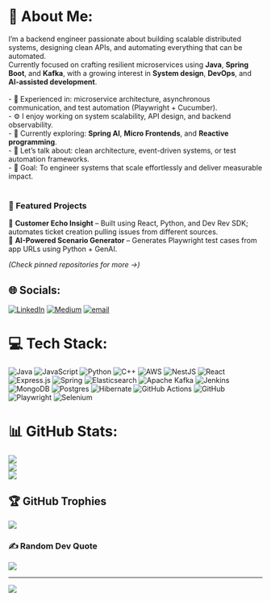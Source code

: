 # 💫 About Me:
I’m a backend engineer passionate about building scalable distributed systems, designing clean APIs, and automating everything that can be automated.  <br>Currently focused on crafting resilient microservices using **Java**, **Spring Boot**, and **Kafka**, with a growing interest in **System design**, **DevOps**, and **AI-assisted development**.<br><br>- 🧩 Experienced in: microservice architecture, asynchronous communication, and test automation (Playwright + Cucumber).  <br>- ⚙️ I enjoy working on system scalability, API design, and backend observability.  <br>- 🌱 Currently exploring: **Spring AI**, **Micro Frontends**, and **Reactive programming**.  <br>- 💬 Let’s talk about: clean architecture, event-driven systems, or test automation frameworks.  <br>- 🎯 Goal: To engineer systems that scale effortlessly and deliver measurable impact.<br><br>
### 🧩 Featured Projects
🔹 **Customer Echo Insight** – Built using React, Python, and Dev Rev SDK; automates ticket creation pulling issues from different sources.  
🔹 **AI-Powered Scenario Generator** – Generates Playwright test cases from app URLs using Python + GenAI.  

*(Check pinned repositories for more →)*  



## 🌐 Socials:
[![LinkedIn](https://img.shields.io/badge/LinkedIn-%230077B5.svg?logo=linkedin&logoColor=white)](https://linkedin.com/in/imkks) [![Medium](https://img.shields.io/badge/Medium-12100E?logo=medium&logoColor=white)](https://medium.com/@imkrsh007) [![email](https://img.shields.io/badge/Email-D14836?logo=gmail&logoColor=white)](mailto:imkrsh007@gmail.com) 

# 💻 Tech Stack:
![Java](https://img.shields.io/badge/java-%23ED8B00.svg?style=for-the-badge&logo=openjdk&logoColor=white) ![JavaScript](https://img.shields.io/badge/javascript-%23323330.svg?style=for-the-badge&logo=javascript&logoColor=%23F7DF1E) ![Python](https://img.shields.io/badge/python-3670A0?style=for-the-badge&logo=python&logoColor=ffdd54) ![C++](https://img.shields.io/badge/c++-%2300599C.svg?style=for-the-badge&logo=c%2B%2B&logoColor=white) ![AWS](https://img.shields.io/badge/AWS-%23FF9900.svg?style=for-the-badge&logo=amazon-aws&logoColor=white) ![NestJS](https://img.shields.io/badge/nestjs-%23E0234E.svg?style=for-the-badge&logo=nestjs&logoColor=white) ![React](https://img.shields.io/badge/react-%2320232a.svg?style=for-the-badge&logo=react&logoColor=%2361DAFB) ![Express.js](https://img.shields.io/badge/express.js-%23404d59.svg?style=for-the-badge&logo=express&logoColor=%2361DAFB) ![Spring](https://img.shields.io/badge/spring-%236DB33F.svg?style=for-the-badge&logo=spring&logoColor=white) ![Elasticsearch](https://img.shields.io/badge/elasticsearch-%230377CC.svg?style=for-the-badge&logo=elasticsearch&logoColor=white) ![Apache Kafka](https://img.shields.io/badge/Apache%20Kafka-000?style=for-the-badge&logo=apachekafka) ![Jenkins](https://img.shields.io/badge/jenkins-%232C5263.svg?style=for-the-badge&logo=jenkins&logoColor=white) ![MongoDB](https://img.shields.io/badge/MongoDB-%234ea94b.svg?style=for-the-badge&logo=mongodb&logoColor=white) ![Postgres](https://img.shields.io/badge/postgres-%23316192.svg?style=for-the-badge&logo=postgresql&logoColor=white) ![Hibernate](https://img.shields.io/badge/Hibernate-59666C?style=for-the-badge&logo=Hibernate&logoColor=white) ![GitHub Actions](https://img.shields.io/badge/github%20actions-%232671E5.svg?style=for-the-badge&logo=githubactions&logoColor=white) ![GitHub](https://img.shields.io/badge/github-%23121011.svg?style=for-the-badge&logo=github&logoColor=white) ![Playwright](https://img.shields.io/badge/-playwright-%232EAD33?style=for-the-badge&logo=playwright&logoColor=white) ![Selenium](https://img.shields.io/badge/-selenium-%43B02A?style=for-the-badge&logo=selenium&logoColor=white)
# 📊 GitHub Stats:
![](https://github-readme-stats.vercel.app/api?username=imkks&theme=dark&hide_border=false&include_all_commits=false&count_private=true)<br/>
![](https://nirzak-streak-stats.vercel.app/?user=imkks&theme=dark&hide_border=false)<br/>
![](https://github-readme-stats.vercel.app/api/top-langs/?username=imkks&theme=dark&hide_border=false&include_all_commits=false&count_private=true&layout=compact)

## 🏆 GitHub Trophies
![](https://github-profile-trophy.vercel.app/?username=imkks&theme=radical&no-frame=false&no-bg=true&margin-w=4)

### ✍️ Random Dev Quote
![](https://quotes-github-readme.vercel.app/api?type=horizontal&theme=radical)

---
[![](https://visitcount.itsvg.in/api?id=imkks&icon=0&color=0)](https://visitcount.itsvg.in)

<!-- Proudly created with GPRM ( https://gprm.itsvg.in ) -->
